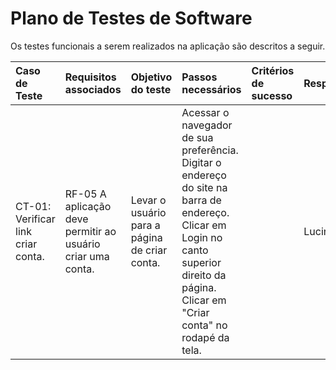 # Plano de Testes de Software

Os testes funcionais a serem realizados na aplicação são descritos a seguir. 

| Caso de Teste | Requisitos associados | Objetivo do teste|Passos necessários|Critérios de sucesso|Responsável
|:---|:----|:---|:------|:---|:---
| CT-01: Verificar link criar conta.  | RF-05	A aplicação deve permitir ao usuário criar uma conta. | Levar o usuário para a página de criar conta.|Acessar o navegador de sua preferência. Digitar o endereço do site na barra de endereço. Clicar em Login no canto superior direito da página. Clicar em "Criar conta" no rodapé da tela.|     |   Lucineia|

 

